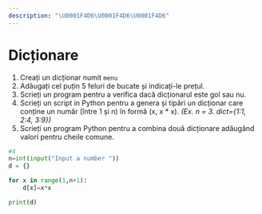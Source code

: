 ```yaml
---
description: "\U0001F4D6\U0001F4D6\U0001F4D6"
---
```


# Dicționare

1. Creați un dicționar numit `menu`
2. Adăugați cel puțin 5 feluri de bucate și indicați-le prețul.
3. Scrieți un program pentru a verifica dacă dicționarul este gol sau nu.
4. Scrieți un script in Python pentru a genera și tipări un dicționar care conține un număr \(între 1 și n\) în formă \(x, x \* x\). _\(Ex. n = 3. dict={1:1, 2:4, 3:9}\)_
5. Scrieți un program Python pentru a combina două dicționare adăugând valori pentru cheile comune.

```python
#4
n=int(input("Input a number "))
d = {}

for x in range(1,n+1):
    d[x]=x*x

print(d) 
```

